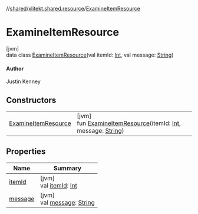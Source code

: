 //[shared](../../../index.md)/[xlitekt.shared.resource](../index.md)/[ExamineItemResource](index.md)

# ExamineItemResource

[jvm]\
data class [ExamineItemResource](index.md)(val itemId: [Int](https://kotlinlang.org/api/latest/jvm/stdlib/kotlin/-int/index.html), val message: [String](https://kotlinlang.org/api/latest/jvm/stdlib/kotlin/-string/index.html))

#### Author

Justin Kenney

## Constructors

| | |
|---|---|
| [ExamineItemResource](-examine-item-resource.md) | [jvm]<br>fun [ExamineItemResource](-examine-item-resource.md)(itemId: [Int](https://kotlinlang.org/api/latest/jvm/stdlib/kotlin/-int/index.html), message: [String](https://kotlinlang.org/api/latest/jvm/stdlib/kotlin/-string/index.html)) |

## Properties

| Name | Summary |
|---|---|
| [itemId](item-id.md) | [jvm]<br>val [itemId](item-id.md): [Int](https://kotlinlang.org/api/latest/jvm/stdlib/kotlin/-int/index.html) |
| [message](message.md) | [jvm]<br>val [message](message.md): [String](https://kotlinlang.org/api/latest/jvm/stdlib/kotlin/-string/index.html) |
